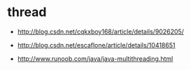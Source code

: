 # thread

  - http://blog.csdn.net/cqkxboy168/article/details/9026205/ 

  - http://blog.csdn.net/escaflone/article/details/10418651

  - http://www.runoob.com/java/java-multithreading.html

  

   